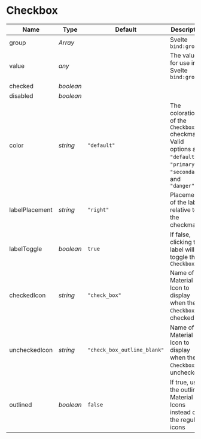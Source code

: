 # Checkbox

| Name | Type | Default | Description |
| --- | --- | --- | --- |
| group | _Array_ | | Svelte `bind:group`
| value | _any_ | | The value for use in Svelte `bind:group`
| checked | _boolean_ | |
| disabled | _boolean_ | |
| color | _string_ | `"default"` | The coloration of the `Checkbox` checkmark. Valid options are `"default"`, `"primary"`, `"secondary"`, and `"danger"`
| labelPlacement | _string_ | `"right"` | Placement of the label relative to the checkmark
| labelToggle | _boolean_ | `true` | If false, clicking the label will not toggle the `Checkbox`
| checkedIcon | _string_ | `"check_box"` | Name of the Material Icon to display when the `Checkbox` is checked
| uncheckedIcon | _string_ | `"check_box_outline_blank"` | Name of the Material Icon to display when the `Checkbox` is unchecked
| outlined | _boolean_ | `false` | If true, use the outlined Material Icons instead of the regular icons
